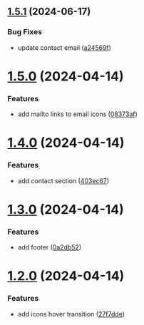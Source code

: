 ## [1.5.1](https://github.com/MuchaSsak/space-portfolio/compare/v1.5.0...v1.5.1) (2024-06-17)


### Bug Fixes

* update contact email ([a24569f](https://github.com/MuchaSsak/space-portfolio/commit/a24569f6a192cb975ecc2395b9c6e00a28e3a734))



# [1.5.0](https://github.com/MuchaSsak/space-portfolio/compare/v1.4.0...v1.5.0) (2024-04-14)


### Features

* add mailto links to email icons ([08373af](https://github.com/MuchaSsak/space-portfolio/commit/08373af0b421b039ef1fbca3f3b55bc6b9eb169c))



# [1.4.0](https://github.com/MuchaSsak/space-portfolio/compare/v1.3.0...v1.4.0) (2024-04-14)


### Features

* add contact section ([403ec67](https://github.com/MuchaSsak/space-portfolio/commit/403ec6708002c6b6d30dcb715ba83ee199203c36))



# [1.3.0](https://github.com/MuchaSsak/space-portfolio/compare/v1.2.0...v1.3.0) (2024-04-14)


### Features

* add footer ([0a2db52](https://github.com/MuchaSsak/space-portfolio/commit/0a2db528b455764559cf2fdd6331e743abd258b2))



# [1.2.0](https://github.com/MuchaSsak/space-portfolio/compare/v1.1.0...v1.2.0) (2024-04-14)


### Features

* add icons hover transition ([27f7dde](https://github.com/MuchaSsak/space-portfolio/commit/27f7dde6c41de467bb4be7f55d6bc8c5758afae6))



